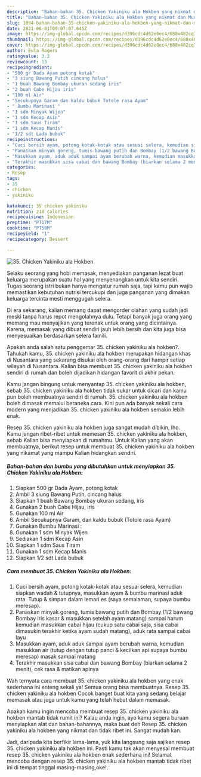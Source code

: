 ```yaml
---
description: "Bahan-bahan 35. Chicken Yakiniku ala Hokben yang nikmat dan Mudah Dibuat"
title: "Bahan-bahan 35. Chicken Yakiniku ala Hokben yang nikmat dan Mudah Dibuat"
slug: 1094-bahan-bahan-35-chicken-yakiniku-ala-hokben-yang-nikmat-dan-mudah-dibuat
date: 2021-06-01T09:07:07.645Z
image: https://img-global.cpcdn.com/recipes/d396cdc4d62e0ec4/680x482cq70/35-chicken-yakiniku-ala-hokben-foto-resep-utama.jpg
thumbnail: https://img-global.cpcdn.com/recipes/d396cdc4d62e0ec4/680x482cq70/35-chicken-yakiniku-ala-hokben-foto-resep-utama.jpg
cover: https://img-global.cpcdn.com/recipes/d396cdc4d62e0ec4/680x482cq70/35-chicken-yakiniku-ala-hokben-foto-resep-utama.jpg
author: Eula Rogers
ratingvalue: 3.2
reviewcount: 13
recipeingredient:
- "500 gr Dada Ayam potong kotak"
- "3 siung Bawang Putih cincang halus"
- "1 buah Bawang Bombay ukuran sedang iris"
- "2 buah Cabe Hijau iris"
- "100 ml Air"
- "Secukupnya Garam dan kaldu bubuk Totole rasa Ayam"
- " Bumbu Marinasi "
- "1 sdm Minyak Wijen"
- "1 sdm Kecap Asin"
- "1 sdm Saus Tiram"
- "1 sdm Kecap Manis"
- "1/2 sdt Lada bubuk"
recipeinstructions:
- "Cuci bersih ayam, potong kotak-kotak atau sesuai selera, kemudian siapkan wadah &amp; tutupnya, masukkan ayam &amp; bumbu marinasi aduk rata. Tutup &amp; simpan dalam lemari es (saya semalaman, supaya bumbu meresap)."
- "Panaskan minyak goreng, tumis bawang putih dan Bombay (1/2 bawang Bombay iris kasar &amp; masukkan setelah ayam matang) sampai harum kemudian masukkan cabai hijau (cukup satu cabai saja, sisa cabai dimasukin terakhir ketika ayam sudah matang), aduk rata sampai cabai layu"
- "Masukkan ayam, aduk aduk sampai ayam berubah warna, kemudian masukkan air (tutup dengan tutup panci &amp; kecilkan api supaya bumbu meresap) masak sampai matang"
- "Terakhir masukkan sisa cabai dan bawang Bombay (biarkan selama 2 menit), cek rasa &amp; matikan apinya"
categories:
- Resep
tags:
- 35
- chicken
- yakiniku

katakunci: 35 chicken yakiniku 
nutrition: 218 calories
recipecuisine: Indonesian
preptime: "PT17M"
cooktime: "PT50M"
recipeyield: "1"
recipecategory: Dessert

---
```



![35. Chicken Yakiniku ala Hokben](https://img-global.cpcdn.com/recipes/d396cdc4d62e0ec4/680x482cq70/35-chicken-yakiniku-ala-hokben-foto-resep-utama.jpg)

Selaku seorang yang hobi memasak, menyediakan panganan lezat buat keluarga merupakan suatu hal yang menyenangkan untuk kita sendiri. Tugas seorang istri bukan hanya mengatur rumah saja, tapi kamu pun wajib memastikan kebutuhan nutrisi tercukupi dan juga panganan yang dimakan keluarga tercinta mesti menggugah selera.

Di era  sekarang, kalian memang dapat mengorder olahan yang sudah jadi meski tanpa harus repot mengolahnya dulu. Tetapi banyak juga orang yang memang mau menyajikan yang terenak untuk orang yang dicintainya. Karena, memasak yang dibuat sendiri jauh lebih bersih dan kita juga bisa menyesuaikan berdasarkan selera famili. 



Apakah anda salah satu penggemar 35. chicken yakiniku ala hokben?. Tahukah kamu, 35. chicken yakiniku ala hokben merupakan hidangan khas di Nusantara yang sekarang disukai oleh orang-orang dari hampir setiap wilayah di Nusantara. Kalian bisa membuat 35. chicken yakiniku ala hokben sendiri di rumah dan boleh dijadikan hidangan favorit di akhir pekan.

Kamu jangan bingung untuk menyantap 35. chicken yakiniku ala hokben, sebab 35. chicken yakiniku ala hokben tidak sukar untuk dicari dan kamu pun boleh membuatnya sendiri di rumah. 35. chicken yakiniku ala hokben boleh dimasak memalui beraneka cara. Kini pun ada banyak sekali cara modern yang menjadikan 35. chicken yakiniku ala hokben semakin lebih enak.

Resep 35. chicken yakiniku ala hokben juga sangat mudah dibikin, lho. Kamu jangan ribet-ribet untuk memesan 35. chicken yakiniku ala hokben, sebab Kalian bisa menyiapkan di rumahmu. Untuk Kalian yang akan membuatnya, berikut resep untuk membuat 35. chicken yakiniku ala hokben yang nikamat yang mampu Kalian hidangkan sendiri.

<!--inarticleads1-->

##### Bahan-bahan dan bumbu yang dibutuhkan untuk menyiapkan 35. Chicken Yakiniku ala Hokben:

1. Siapkan 500 gr Dada Ayam, potong kotak
1. Ambil 3 siung Bawang Putih, cincang halus
1. Siapkan 1 buah Bawang Bombay ukuran sedang, iris
1. Gunakan 2 buah Cabe Hijau, iris
1. Gunakan 100 ml Air
1. Ambil Secukupnya Garam, dan kaldu bubuk (Totole rasa Ayam)
1. Gunakan  Bumbu Marinasi :
1. Gunakan 1 sdm Minyak Wijen
1. Sediakan 1 sdm Kecap Asin
1. Siapkan 1 sdm Saus Tiram
1. Gunakan 1 sdm Kecap Manis
1. Siapkan 1/2 sdt Lada bubuk




<!--inarticleads2-->

##### Cara membuat 35. Chicken Yakiniku ala Hokben:

1. Cuci bersih ayam, potong kotak-kotak atau sesuai selera, kemudian siapkan wadah &amp; tutupnya, masukkan ayam &amp; bumbu marinasi aduk rata. Tutup &amp; simpan dalam lemari es (saya semalaman, supaya bumbu meresap).
1. Panaskan minyak goreng, tumis bawang putih dan Bombay (1/2 bawang Bombay iris kasar &amp; masukkan setelah ayam matang) sampai harum kemudian masukkan cabai hijau (cukup satu cabai saja, sisa cabai dimasukin terakhir ketika ayam sudah matang), aduk rata sampai cabai layu
1. Masukkan ayam, aduk aduk sampai ayam berubah warna, kemudian masukkan air (tutup dengan tutup panci &amp; kecilkan api supaya bumbu meresap) masak sampai matang
1. Terakhir masukkan sisa cabai dan bawang Bombay (biarkan selama 2 menit), cek rasa &amp; matikan apinya




Wah ternyata cara membuat 35. chicken yakiniku ala hokben yang enak sederhana ini enteng sekali ya! Semua orang bisa membuatnya. Resep 35. chicken yakiniku ala hokben Cocok banget buat kita yang sedang belajar memasak atau juga untuk kamu yang telah hebat dalam memasak.

Apakah kamu ingin mencoba membuat resep 35. chicken yakiniku ala hokben mantab tidak rumit ini? Kalau anda ingin, ayo kamu segera buruan menyiapkan alat dan bahan-bahannya, maka buat deh Resep 35. chicken yakiniku ala hokben yang nikmat dan tidak ribet ini. Sangat mudah kan. 

Jadi, daripada kita berfikir lama-lama, yuk kita langsung saja sajikan resep 35. chicken yakiniku ala hokben ini. Pasti kamu tak akan menyesal membuat resep 35. chicken yakiniku ala hokben enak sederhana ini! Selamat mencoba dengan resep 35. chicken yakiniku ala hokben mantab tidak ribet ini di tempat tinggal masing-masing,oke!.

